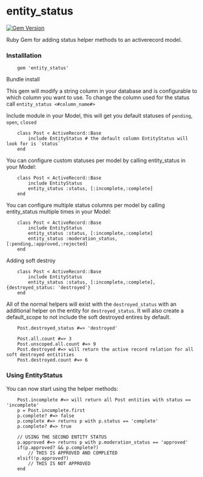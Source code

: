 entity_status
=============
[![Gem Version](https://badge.fury.io/rb/entity_status.png)](http://badge.fury.io/rb/entity_status)

Ruby Gem for adding status helper methods to an activerecord model.

### Installlation

		gem 'entity_status'

Bundle install

This gem will modify a string column in your database and is configurable to which column you want to use.
To change the column used for the status call `entity_status <#column_name#>`

Include module in your Model, this will get you default statuses of `pending`, `open`, `closed`

		class Post < ActiveRecord::Base
			include EntityStatus # the default column EntityStatus will look for is `status`
		end

You can configure custom statuses per model by calling entity_status in your Model:

		class Post < ActiveRecord::Base
			include EntityStatus
			entity_status :status, [:incomplete,:complete]
		end

You can configure multiple status columns per model by calling entity_status multiple times in your Model:

		class Post < ActiveRecord::Base
			include EntityStatus
			entity_status :status, [:incomplete,:complete]
			entity_status :moderation_status, [:pending,:approved,:rejected]
		end

Adding soft destroy

		class Post < ActiveRecord::Base
			include EntityStatus
			entity_status :status, [:incomplete,:complete], {destroyed_status: 'destroyed'}
		end


All of the normal helpers will exist with the `destroyed_status` with an additional helper on the entity for `destroyed_status`. It will also create a default_scope to not include the soft destroyed entires by default.

		Post.destroyed_status #=> 'destroyed'
		
		Post.all.count #=> 3
		Post.unscoped.all.count #=> 9
		Post.destroyed #=> will return the active record relation for all soft destroyed entitities
		Post.destroyed.count #=> 6
		





### Using EntityStatus
You can now start using the helper methods:

		Post.incomplete #=> will return all Post entities with status == 'incomplete'
		p = Post.incomplete.first
		p.complete? #=> false
		p.complete #=> returns p with p.status == 'complete'
		p.complete? #=> true
		
		// USING THE SECOND ENTITY STATUS
		p.approved #=> returns p with p.moderation_status == 'approved'		
		if(p.approved? && p.complete?)
			// THIS IS APPROVED AND COMPLETED
		elsif(!p.approved?)
			// THIS IS NOT APPROVED
		end
		



